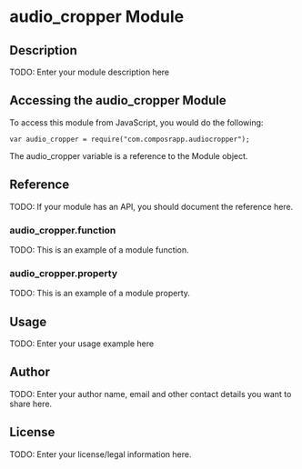# audio_cropper Module

## Description

TODO: Enter your module description here

## Accessing the audio_cropper Module

To access this module from JavaScript, you would do the following:

    var audio_cropper = require("com.composrapp.audiocropper");

The audio_cropper variable is a reference to the Module object.

## Reference

TODO: If your module has an API, you should document
the reference here.

### audio_cropper.function

TODO: This is an example of a module function.

### audio_cropper.property

TODO: This is an example of a module property.

## Usage

TODO: Enter your usage example here

## Author

TODO: Enter your author name, email and other contact
details you want to share here.

## License

TODO: Enter your license/legal information here.
